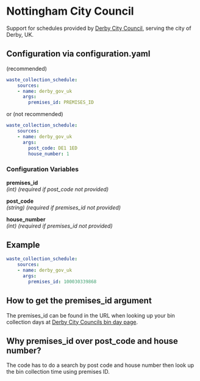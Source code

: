 # Nottingham City Council

Support for schedules provided by [Derby City Council](https://secure.derby.gov.uk/binday/), serving the
city of Derby, UK.

## Configuration via configuration.yaml

(recommended)
```yaml
waste_collection_schedule:
    sources:
    - name: derby_gov_uk
      args:
        premises_id: PREMISES_ID
```

or (not recommended)

```yaml
waste_collection_schedule:
    sources:
	- name: derby_gov_uk
	  args:
	    post_code: DE1 1ED
		house_number: 1
```

### Configuration Variables

**premises_id**<br>
*(int) (required if post_code not provided)*

**post_code**<br>
*(string) (required if premises_id not provided)*

**house_number**<br>
*(int) (required if premises_id not provided)*

## Example

```yaml
waste_collection_schedule:
    sources:
    - name: derby_gov_uk
      args:
        premises_id: 100030339868
```

## How to get the premises_id argument

The premises_id can be found in the URL when looking up your
bin collection days at [Derby City Councils bin day page](https://www.nottinghamcity.gov.uk/binreminders).

## Why premises_id over post_code and house number?

The code has to do a search by post code and house number then look up the bin collection time using premises ID.
